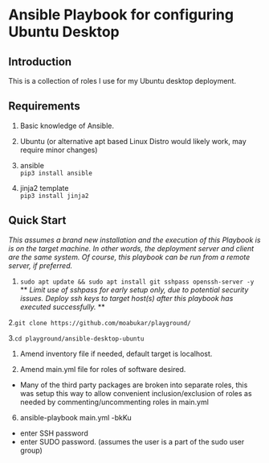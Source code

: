 # Ansible Playbook for configuring Ubuntu Desktop


## Introduction

This is a collection of roles I use for my Ubuntu desktop deployment.


## Requirements

1) Basic knowledge of Ansible.

2) Ubuntu (or alternative apt based Linux Distro would likely work, may require
minor changes)

3) ansible\
````pip3 install ansible````

4) jinja2 template\
````pip3 install jinja2````


## Quick Start

*This assumes a brand new installation and the execution of this Playbook is
is on the target machine.  In other words, the deployment server and client are
the same system.  Of course, this playbook can be run from a remote server, if
preferred.*

1. ````sudo apt update && sudo apt install git sshpass openssh-server -y````
** *Limit use of sshpass for early setup only, due to potential security issues.
Deploy ssh keys to target host(s) after this playbook has executed successfully.* **

2.````git clone https://github.com/moabukar/playground/````

3.````cd playground/ansible-desktop-ubuntu````

1. Amend inventory file if needed, default target is localhost.

2. Amend main.yml file for roles of software desired.

* Many of the third party packages are broken into separate roles, this was
setup this way to allow convenient inclusion/exclusion of roles as needed by
commenting/uncommenting roles in main.yml

6. ansible-playbook main.yml -bkKu <username>
  * enter SSH password
  * enter SUDO password. (assumes the user is a part of the sudo user group)

